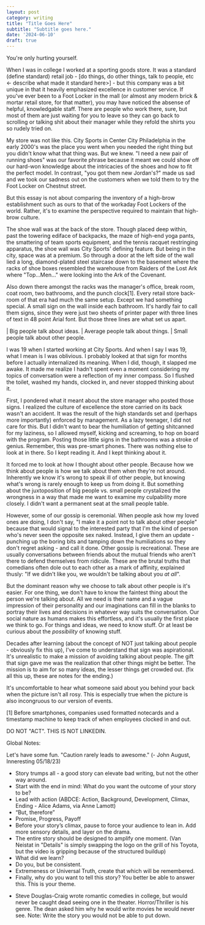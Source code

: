 ```yaml
---
layout: post
category: writing
title: "Title Goes Here"
subtitle: "Subtitle goes here."
date: '2024-06-10'
draft: true
---
```


You're only hurting yourself.

When I was in college I worked at a sporting goods store. It was a standard (define standard) retail job - [do things, do other things, talk to people, etc <- describe what made it standard here>] - but this company was a bit unique in that it heavily emphasized excellence in customer service. If you've ever been to a Foot Locker in the mall (or almost any modern brick & mortar retail store, for that matter), you may have noticed the absense of helpful, knowledgable staff. There are people who work there, sure, but most of them are just waiting for you to leave so they can go back to scrolling or talking shit about their manager while they refold the shirts you so rudely tried on.

My store was not like this. City Sports in Center City Philadelphia in the early 2000's was the place you went when you needed the right thing but you didn't know what that thing was. But we knew. "I need a new pair of running shoes" was our favorite phrase because it meant we could show off our hard-won knowledge about the intricacies of the shoes and how to fit the perfect model. In contrast, "you got them new Jordan's?" made us sad and we took our sadness out on the customers when we told them to try the Foot Locker on Chestnut street.

But this essay is not about comparing the inventory of a high-brow establishment such as ours to that of the workaday Foot Lockers of the world. Rather, it's to examine the perspective required to maintain that high-brow culture.

The shoe wall was at the back of the store. Though placed deep within, past the towering ediface of backpacks, the maze of high-end yoga pants, the smattering of team sports equipment, and the tennis racquet restringing apparatus, the shoe wall was City Sports' defining feature. But being in the city, space was at a premium. So through a door at the left side of the wall lied a long, diamond-plated steel staircase down to the basement where the racks of shoe boxes resembled the warehouse from Raiders of the Lost Ark where "Top...Men..." were looking into the Ark of the Covenant.

Also down there amongst the racks was the manager's office, break room, coat room, two bathrooms, and the punch clock[1]. Every retail store back-room of that era had much the same setup. Except we had something special. A small sign on the wall inside each bathroom. It's hardly fair to call them signs, since they were just two sheets of printer paper with three lines of text in 48 point Arial font. But those three lines are what set us apart.

| Big people talk about ideas.
| Average people talk about things.
| Small people talk about other people.

I was 19 when I started working at City Sports. And when I say I was 19, what I mean is I was oblivious. I probably looked at that sign for months before I actually internalized its meaning. When I did, though, it slapped me awake. It made me realize I hadn't spent even a moment considering my topics of conversation were a reflection of my inner compass. So I flushed the toilet, washed my hands, clocked in, and never stopped thinking about it.

First, I pondered what it meant about the store manager who posted those signs. I realized the culture of excellence the store carried on its back wasn't an accident. It was the result of the high standards set and (perhaps more importantly) enforced by management. As a lazy teenager, I did not care for this. But I didn't want to bear the humiliation of getting shitcanned for my laziness, so I allowed myself, kicking and screaming, to hop on board with the program. Posting those little signs in the bathrooms was a stroke of genius. Remember, this was pre-smart phones. There was nothing else to look at in there. So I kept reading it. And I kept thinking about it.

It forced me to look at how I thought about other people. Because how we think about people is how we talk about them when they're not around. Inherently we know it's wrong to speak ill of other people, but knowing what's wrong is rarely enough to keep us from doing it. But something about the juxtoposition of big people vs. small people crystalized the wrongness in a way that made me want to examine my culpability more closely. I didn't want a permanent seat at the small people table.

However, some of our gossip is ceremonial. When people ask how my loved ones are doing, I don't say, "I make it a point not to talk about other people" because that would signal to the interested party that I'm the kind of person who's never seen the opposite sex naked. Instead, I give them an update - punching up the boring bits and tamping down the humiliations so they don't regret asking - and call it done. Other gossip is recreational. These are usually conversations between friends about the mutual friends who aren't there to defend themselves from ridicule. These are the brutal truths that comedians often dole out to each other as a mark of affinity, explained thusly: "If we didn't like you, we wouldn't be talking about you _at all_".

But the dominant reason why we choose to talk about other people is it's easier. For one thing, we don't have to know the faintest thing about the person we're talking about. All we need is their name and a vague impression of their personality and our imaginations can fill in the blanks to portray their lives and decisions in whatever way suits the conversation. Our social nature as humans makes this effortless, and it's usually the first place we think to go. For things and ideas, we need to know stuff. Or at least be curious about the _possibility_ of knowing stuff.

Decades after learning (about the concept of NOT just talking about people - obviously fix this up), I've come to understand that sign was aspirational. It's unrealistic to make a mission of avoiding talking about people. The gift that sign gave me was the realization that other things might be better. The mission is to aim for so many ideas, the lesser things get crowded out. (fix all this up, these are notes for the ending.)

It's uncomfortable to hear what someone said about you behind your back when the picture isn't all rosy. This is especially true when the picture is also incongruous to our version of events. 

[1] Before smartphones, companies used formatted notecards and a timestamp machine to keep track of when employees clocked in and out.

<!-- Notes for next time: Talk about how innocuous that seemed. Then talk about what it really means. Then talk about how that relates to the way the store was run. Then talk about how that relates to how we think about other people. Then talk about how that affects how we talk about other people when they're not around. Then talk about how worrying about how people talk about us is incorrect, because they aren't hurting us if we're not around to hear it. They're only hurting themselves. And by that token, so are we when we do the same. -->

<!-- Finish first, but - when you're done, update the whole thing to present tense (you might need to add some transition sentences to make it work) to see if it's more interesting that way -->

DO NOT "ACT". THIS IS NOT LINKEDIN.

Global Notes:

Let's have some fun. "Caution rarely leads to awesome." (- John August, Inneresting 05/18/23)

- Story trumps all - a good story can elevate bad writing, but not the other way around.
- Start with the end in mind: What do you want the outcome of your story to be?
- Lead with action (ABDCE: Action, Background, Development, Climax, Ending - Alice Adams, via Anne Lamott)
- “But, therefore”
- Promise, Progress, Payoff
- Before your story’s climax, pause to force your audience to lean in. Add more sensory details, and layer on the drama.
- The entire story should be designed to amplify one moment. (Van Neistat in "Details" is simply swapping the logo on the grill of his Toyota, but the video is gripping because of the structured buildup)
- What did we learn?
- Do you, but be consistent.
- Extremeness or Universal Truth, create that which will be remembered.
- Finally, why do you want to tell this story? You better be able to answer this. This is your theme.

<!-- Candidate note -->
- Steve Douglas-Craig wrote romantic comedies in college, but would never be caught dead seeing one in the theater. Horror/Thriller is his genre. The dean asked him why he would write movies he would never see. Note: Write the story you would not be able to put down.